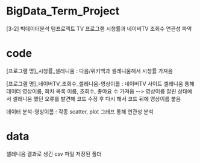 # BigData_Term_Project
[3-2] 빅데이터분석 텀프로젝트
TV 프로그램 시청률과 네이버TV 조회수 연관성 파악

# code
[프로그램 명]_시청률_셀레니움 : 다음/위키백과 셀레니움해서 시청률 가져옴

[프로그램 명]_네이버TV_조회수_셀레니움-영상이름 : 네이버TV 사이트 셀레니움 통해 데이터 영상이름, 회차 목록 이름, 조회수, 좋아요 수 가져옴
--> 영상이름 잘린 상태에서 셀레니움 했던 오류를 발견해 코드 수정 후 다시 해서 코드 뒤에 영상이름 붙음

데이터 분석-영상이름 : 각종 scatter, plot 그래프 통해 연관성 분석

# data
셀레니움 결과로 생긴 csv 파일 저장된 폴더
